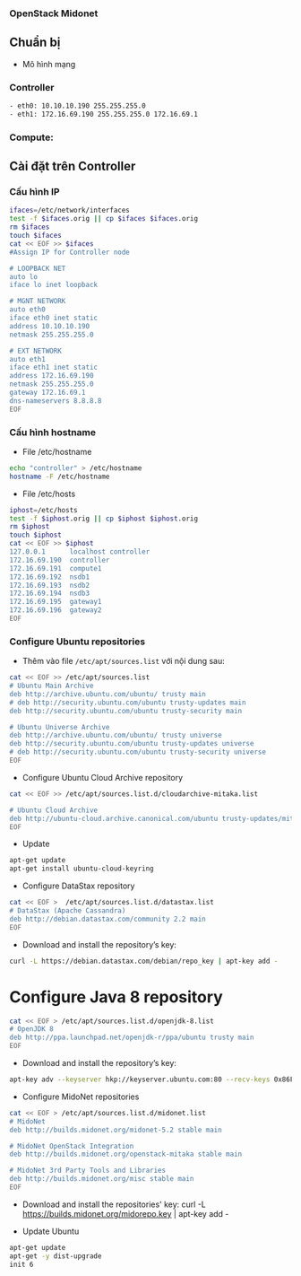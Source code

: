 ### OpenStack Midonet

## Chuẩn bị

- Mô hình mạng
### Controller

```sh
- eth0: 10.10.10.190 255.255.255.0 
- eth1: 172.16.69.190 255.255.255.0 172.16.69.1
```

### Compute: 


## Cài đặt trên Controller

### Cấu hình IP 

```sh
ifaces=/etc/network/interfaces
test -f $ifaces.orig || cp $ifaces $ifaces.orig
rm $ifaces
touch $ifaces
cat << EOF >> $ifaces
#Assign IP for Controller node

# LOOPBACK NET
auto lo
iface lo inet loopback

# MGNT NETWORK
auto eth0
iface eth0 inet static
address 10.10.10.190
netmask 255.255.255.0

# EXT NETWORK
auto eth1
iface eth1 inet static
address 172.16.69.190
netmask 255.255.255.0
gateway 172.16.69.1
dns-nameservers 8.8.8.8
EOF
```

### Cấu hình hostname
- File /etc/hostname

```sh
echo "controller" > /etc/hostname
hostname -F /etc/hostname
```

- File /etc/hosts

```sh
iphost=/etc/hosts
test -f $iphost.orig || cp $iphost $iphost.orig
rm $iphost
touch $iphost
cat << EOF >> $iphost
127.0.0.1      localhost controller
172.16.69.190  controller
172.16.69.191  compute1
172.16.69.192  nsdb1
172.16.69.193  nsdb2
172.16.69.194  nsdb3
172.16.69.195  gateway1
172.16.69.196  gateway2
EOF
```


###  Configure Ubuntu repositories

- Thêm vào file `/etc/apt/sources.list` với nội dung sau:

```sh
cat << EOF >> /etc/apt/sources.list
# Ubuntu Main Archive
deb http://archive.ubuntu.com/ubuntu/ trusty main
# deb http://security.ubuntu.com/ubuntu trusty-updates main
deb http://security.ubuntu.com/ubuntu trusty-security main

# Ubuntu Universe Archive
deb http://archive.ubuntu.com/ubuntu/ trusty universe
deb http://security.ubuntu.com/ubuntu trusty-updates universe
# deb http://security.ubuntu.com/ubuntu trusty-security universe
EOF
```

- Configure Ubuntu Cloud Archive repository

```sh
cat << EOF >> /etc/apt/sources.list.d/cloudarchive-mitaka.list 

# Ubuntu Cloud Archive
deb http://ubuntu-cloud.archive.canonical.com/ubuntu trusty-updates/mitaka main
EOF
```

- Update

```sh
apt-get update
apt-get install ubuntu-cloud-keyring
```

- Configure DataStax repository 

```sh
cat << EOF >  /etc/apt/sources.list.d/datastax.list
# DataStax (Apache Cassandra)
deb http://debian.datastax.com/community 2.2 main
EOF
```

- Download and install the repository’s key:

```sh
curl -L https://debian.datastax.com/debian/repo_key | apt-key add -
```

# Configure Java 8 repository

```sh
cat << EOF > /etc/apt/sources.list.d/openjdk-8.list
# OpenJDK 8
deb http://ppa.launchpad.net/openjdk-r/ppa/ubuntu trusty main
EOF
```

- Download and install the repository’s key:

```sh
apt-key adv --keyserver hkp://keyserver.ubuntu.com:80 --recv-keys 0x86F44E2A
```

- Configure MidoNet repositories

```sh
cat << EOF > /etc/apt/sources.list.d/midonet.list
# MidoNet
deb http://builds.midonet.org/midonet-5.2 stable main

# MidoNet OpenStack Integration
deb http://builds.midonet.org/openstack-mitaka stable main

# MidoNet 3rd Party Tools and Libraries
deb http://builds.midonet.org/misc stable main
EOF
```

- Download and install the repositories' key:
curl -L https://builds.midonet.org/midorepo.key | apt-key add -

- Update Ubuntu

```sh
apt-get update
apt-get -y dist-upgrade
init 6
```